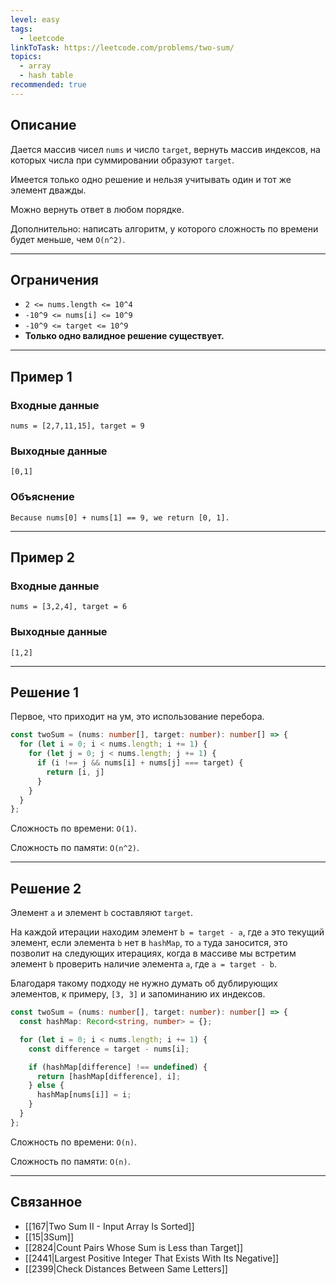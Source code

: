 ```yaml
---
level: easy
tags:
  - leetcode
linkToTask: https://leetcode.com/problems/two-sum/
topics:
  - array
  - hash table
recommended: true
---
```

## Описание

Дается массив чисел `nums` и число `target`, вернуть массив индексов, на которых числа при суммировании образуют `target`.

Имеется только одно решение и нельзя учитывать один и тот же элемент дважды.

Можно вернуть ответ в любом порядке.

Дополнительно: написать алгоритм, у которого сложность по времени будет меньше, чем `O(n^2)`.

---
## Ограничения

- `2 <= nums.length <= 10^4`
- `-10^9 <= nums[i] <= 10^9`
- `-10^9 <= target <= 10^9`
- **Только одно валидное решение существует.**

---
## Пример 1

### Входные данные

```
nums = [2,7,11,15], target = 9
```
### Выходные данные

```
[0,1]
```
### Объяснение

```
Because nums[0] + nums[1] == 9, we return [0, 1].
```

---
## Пример 2

### Входные данные

```
nums = [3,2,4], target = 6
```
### Выходные данные

```
[1,2]
```

---
## Решение 1

Первое, что приходит на ум, это использование перебора.

```typescript
const twoSum = (nums: number[], target: number): number[] => {
  for (let i = 0; i < nums.length; i += 1) {
    for (let j = 0; j < nums.length; j += 1) {
      if (i !== j && nums[i] + nums[j] === target) {
        return [i, j]
      }
    }
  }
};
```

Сложность по времени: `O(1)`.

Сложность по памяти: `O(n^2)`.

---
## Решение 2

Элемент `a` и элемент `b` составляют `target`.

На каждой итерации находим элемент `b = target - a`, где `a` это текущий элемент, если элемента `b` нет в `hashMap`, то `a` туда заносится, это позволит на следующих итерациях, когда в массиве мы встретим элемент `b` проверить наличие элемента `a`, где `a = target - b`.

Благодаря такому подходу не нужно думать об дублирующих элементов, к примеру, `[3, 3]` и запоминанию их индексов.

```typescript
const twoSum = (nums: number[], target: number): number[] => {
  const hashMap: Record<string, number> = {};

  for (let i = 0; i < nums.length; i += 1) {
    const difference = target - nums[i];

    if (hashMap[difference] !== undefined) {
      return [hashMap[difference], i];
    } else {
      hashMap[nums[i]] = i;
    }
  }
};
```

Сложность по времени: `O(n)`.

Сложность по памяти: `O(n)`.

---
## Связанное

- [[167|Two Sum II - Input Array Is Sorted]]
- [[15|3Sum]]
- [[2824|Count Pairs Whose Sum is Less than Target]]
- [[2441|Largest Positive Integer That Exists With Its Negative]]
- [[2399|Check Distances Between Same Letters]]